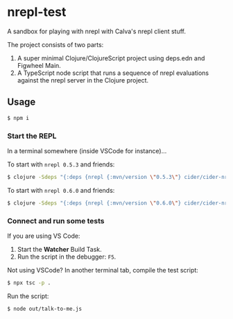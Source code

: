 # nrepl-test

A sandbox for playing with nrepl with Calva's nrepl client stuff.

The project consists of two parts:
1. A super minimal Clojure/ClojureScript project using deps.edn and Figwheel Main.
2. A TypeScript node script that runs a sequence of nrepl evaluations against the nrepl server in the Clojure project.

## Usage

```sh
$ npm i
```

### Start the REPL

In a terminal somewhere (inside VSCode for instance)...

To start with `nrepl 0.5.3` and friends:
```sh
$ clojure -Sdeps "{:deps {nrepl {:mvn/version \"0.5.3\"} cider/cider-nrepl {:mvn/version \"0.20.0\"} cider/piggieback {:mvn/version \"0.3.10\"} figwheel-sidecar {:mvn/version \"0.5.18\"}}}" -m nrepl.cmdline --middleware "[cider.nrepl/cider-middleware cider.piggieback/wrap-cljs-repl]"
```

To start with `nrepl 0.6.0` and friends:
```sh
$ clojure -Sdeps "{:deps {nrepl {:mvn/version \"0.6.0\"} cider/cider-nrepl {:mvn/version \"0.21.1\"} cider/piggieback {:mvn/version \"0.4.0\"} figwheel-sidecar {:mvn/version \"0.5.18\"}}}" -m nrepl.cmdline --middleware "[cider.nrepl/cider-middleware cider.piggieback/wrap-cljs-repl]"
```

### Connect and run some tests

If you are using VS Code:
1. Start the **Watcher** Build Task.
1. Run the script in the debugger: `F5`.

Not using VSCode? In another terminal tab, compile the test script:

```sh
$ npx tsc -p .
```

Run the script:
```sh
$ node out/talk-to-me.js
```